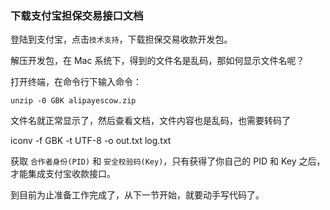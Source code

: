 ### 下载支付宝担保交易接口文档

登陆到支付宝，点击`技术支持`，下载担保交易收款开发包。

解压开发包，在 Mac 系统下，得到的文件名是乱码，那如何显示文件名呢？

打开终端，在命令行下输入命令：

    unzip -0 GBK alipayescow.zip

文件名就正常显示了，然后查看文档，文件内容也是乱码，也需要转码了

  iconv -f GBK -t UTF-8 -o out.txt log.txt

获取 `合作者身份(PID)` 和 `安全校验码(Key)`，只有获得了你自己的 PID 和 Key 之后，才能集成支付宝收款接口。

到目前为止准备工作完成了，从下一节开始，就要动手写代码了。
